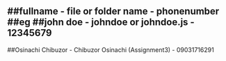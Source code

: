 ##fullname - file or folder name - phonenumber
##eg
##john doe - johndoe or johndoe.js - 12345679
----------------------------------------------
##Osinachi Chibuzor - Chibuzor Osinachi (Assignment3) - 09031716291

